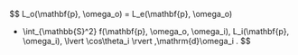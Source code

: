 $$
L_o(\mathbf{p}, \omega_o)
= L_e(\mathbf{p}, \omega_o)
+ \int_{\mathbb{S}^2} f(\mathbf{p}, \omega_o, \omega_i)\,
   L_i(\mathbf{p}, \omega_i)\, \lvert \cos\theta_i \rvert \,\mathrm{d}\omega_i .
$$
